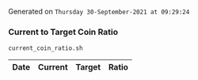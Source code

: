 Generated on `Thursday 30-September-2021 at 09:29:24`

### Current to Target Coin Ratio
`current_coin_ratio.sh`

Date|Current|Target|Ratio
---|---|---|---

